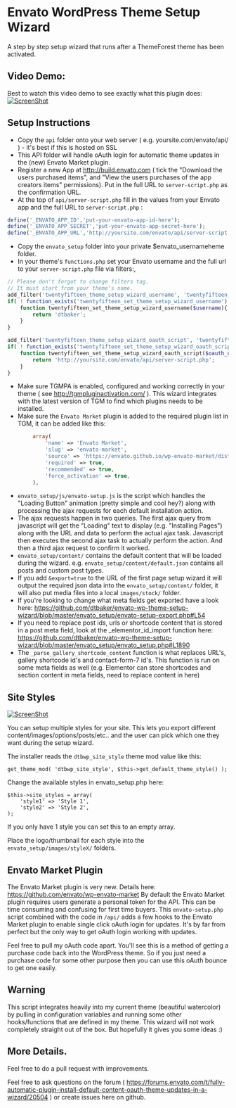 # Envato WordPress Theme Setup Wizard
A step by step setup wizard that runs after a ThemeForest theme has been activated.
## Video Demo:
Best to watch this video demo to see exactly what this plugin does:
[![ScreenShot](https://img.youtube.com/vi/vMey1BrKP_A/0.jpg)](https://www.youtube.com/watch?v=vMey1BrKP_A)

## Setup Instructions
- Copy the `api` folder onto your web server ( e.g. yoursite.com/envato/api/ ) - it's best if this is hosted on SSL
- This API folder will handle oAuth login for automatic theme updates in the (new) Envato Market plugin.
- Register a new App at http://build.envato.com ( tick the "Download the users purchased items", and "View the users purchases of the app creators items" permissions). Put in the full URL to `server-script.php` as the confirmation URL.
- At the top of `api/server-script.php` fill in the values from your Envato app and the full URL to `server-script.php` :
```php
define('_ENVATO_APP_ID','put-your-envato-app-id-here');
define('_ENVATO_APP_SECRET','put-your-envato-app-secret-here');
define('_ENVATO_APP_URL','http://yoursite.com/envato/api/server-script.php');
```
- Copy the `envato_setup` folder into your private $envato_usernameheme folder.
- In your theme's `functions.php` set your Envato username and the full url to your `server-script.php` file via filters:,
```php
// Please don't forgot to change filters tag.
// It must start from your theme's name.
add_filter('twentyfifteen_theme_setup_wizard_username', 'twentyfifteen_set_theme_setup_wizard_username', 10);
if( ! function_exists('twentyfifteen_set_theme_setup_wizard_username') ){
    function twentyfifteen_set_theme_setup_wizard_username($username){
        return 'dtbaker';
    }
}

add_filter('twentyfifteen_theme_setup_wizard_oauth_script', 'twentyfifteen_set_theme_setup_wizard_oauth_script', 10);
if( ! function_exists('twentyfifteen_set_theme_setup_wizard_oauth_script') ){
    function twentyfifteen_set_theme_setup_wizard_oauth_script($oauth_url){
        return 'http://yoursite.com/envato/api/server-script.php';
    }
}
```
- Make sure TGMPA is enabled, configured and working correctly in your theme ( see http://tgmpluginactivation.com/ ). This wizard integrates with the latest version of TGM to find which plugins needs to be installed.
- Make sure the `Envato Market` plugin is added to the required plugin list in TGM, it can be added like this:
```php
        array(
            'name' => 'Envato Market',
            'slug' => 'envato-market',
            'source' => 'https://envato.github.io/wp-envato-market/dist/envato-market.zip',
            'required' => true,
            'recommended' => true,
            'force_activation' => true,
        ),
```
- `envato_setup/js/envato-setup.js` is the script which handles the "Loading Button" animation (pretty simple and cool hey?) along with processing the ajax requests for each default installation action.
- The ajax requests happen in two queries. The first ajax query from javascript will get the "Loading" text to display (e.g. "Installing Pages") along with the URL and data to perform the actual ajax task. Javascript then executes the second ajax task to actually perform the action. And then a third ajax request to confirm it worked.
- `envato_setup/content/` contains the default content that will be loaded during the wizard. e.g. `envato_setup/content/default.json` contains all posts and custom post types.
- If you add `&export=true` to the URL of the first page setup wizard it will output the required json data into the `envato_setup/content/` folder, it will also put media files into a local `images/stock/` folder.
- If you're looking to change what meta fields get exported have a look here: https://github.com/dtbaker/envato-wp-theme-setup-wizard/blob/master/envato_setup/envato-setup-export.php#L54 
- If you need to replace post ids, urls or shortcode content that is stored in a post meta field, look at the _elementor_id_import function here: https://github.com/dtbaker/envato-wp-theme-setup-wizard/blob/master/envato_setup/envato_setup.php#L1890  
- The `_parse_gallery_shortcode_content` function is what replaces URL's, gallery shortcode id's and contact-form-7 id's. This function is run on some meta fields as well (e.g. Elementor can store shortcodes and section content in meta fields, need to replace content in here)

## Site Styles

[![ScreenShot](https://i.imgur.com/GtdPKrW.png)](https://i.imgur.com/GtdPKrW.png)

You can setup multiple styles for your site. This lets you export different content/images/options/posts/etc.. and the user can pick which one they want during the setup wizard.

The installer reads the `dtbwp_site_style` theme mod value like this:
 
```
get_theme_mod( 'dtbwp_site_style', $this->get_default_theme_style() );
```

Change the available styles in envato_setup.php here:
```
$this->site_styles = array(
    'style1' => 'Style 1',
    'style2' => 'Style 2',
);
```
If you only have 1 style you can set this to an empty array.

Place the logo/thumbnail for each style into the `envato_setup/images/styleX/` folders. 


## Envato Market Plugin
The Envato Market plugin is very new. Details here: https://github.com/envato/wp-envato-market
By default the Envato Market plugin requires users generate a personal token for the API. This can be time consuming and confusing for first time buyers.
This `envato-setup.php` script combined with the code in `/api/` adds a few hooks to the Envato Market plugin to enable single click oAuth login for updates. It's by far from perfect but the only way to get oAuth login working with updates.

Feel free to pull my oAuth code apart. You'll see this is a method of getting a purchase code back into the WordPress theme. So if you just need a purchase code for some other purpose then you can use this oAuth bounce to get one easily.

## Warning

This script integrates heavily into my current theme (beautiful watercolor) by pulling in configuration variables and running some other hooks/functions that are defined in my theme. This wizard will not work completely straight out of the box. But hopefully it gives you some ideas :)

## More Details.

Feel free to do a pull request with improvements.

Feel free to ask questions on the forum ( https://forums.envato.com/t/fully-automatic-plugin-install-default-content-oauth-theme-updates-in-a-wizard/20504 ) or create issues here on github.